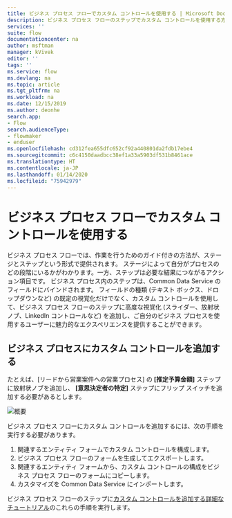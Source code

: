 ```yaml
---
title: ビジネス プロセス フローでカスタム コントロールを使用する | Microsoft Docs
description: ビジネス プロセス フローのステップでカスタム コントロールを使用する方法について説明します。
services: ''
suite: flow
documentationcenter: na
author: msftman
manager: kVivek
editor: ''
tags: ''
ms.service: flow
ms.devlang: na
ms.topic: article
ms.tgt_pltfrm: na
ms.workload: na
ms.date: 12/15/2019
ms.author: deonhe
search.app:
- Flow
search.audienceType:
- flowmaker
- enduser
ms.openlocfilehash: cd312fea655dfc652cf92a440801da2fdb17ebe4
ms.sourcegitcommit: c6c4150daadbcc38ef1a33a5903df531b8461ace
ms.translationtype: HT
ms.contentlocale: ja-JP
ms.lasthandoff: 01/14/2020
ms.locfileid: "75942979"
---
```

# <a name="use-custom-controls-in-business-process-flows"></a>ビジネス プロセス フローでカスタム コントロールを使用する

ビジネス プロセス フローでは、作業を行うためのガイド付きの方法が、ステージとステップという形式で提供されます。 ステージによって自分がプロセスのどの段階にいるかがわかります。一方、ステップは必要な結果につながるアクション項目です。 ビジネス プロセス内のステップは、Common Data Service のフィールドにバインドされます。 フィールドの種類 (テキスト ボックス、ドロップダウンなど) の既定の視覚化だけでなく、カスタム コントロールを使用して、ビジネス プロセス フローのステップに高度な視覚化 (スライダー、放射状ノブ、LinkedIn コントロールなど) を追加し、ご自分のビジネス プロセスを使用するユーザーに魅力的なエクスペリエンスを提供することができます。

## <a name="adding-custom-controls-to-a-business-process"></a>ビジネス プロセスにカスタム コントロールを追加する

たとえば、[リードから営業案件への営業プロセス] の **[推定予算金額]** ステップに放射状ノブを追加し、 **[意思決定者の特定]** ステップにフリップ スイッチを追加する必要があるとします。 

![概要](./media/custom-controls/overview.png)

ビジネス プロセス フローにカスタム コントロールを追加するには、次の手順を実行する必要があります。

1. 関連するエンティティ フォームでカスタム コントロールを構成します。
1. ビジネス プロセス フローのフォームを生成してエクスポートします。
1. 関連するエンティティ フォームから、カスタム コントロールの構成をビジネス プロセス フローのフォームにコピーします。
1. カスタマイズを Common Data Service にインポートします。

ビジネス プロセス フローのステップに[カスタム コントロールを追加する詳細なチュートリアル](https://powerusers.microsoft.com/t5/Power-Automate-Community-Blog/Preview-Custom-Controls-in-Business-Process-Flows/ba-p/263237)のこれらの手順を実行します。






